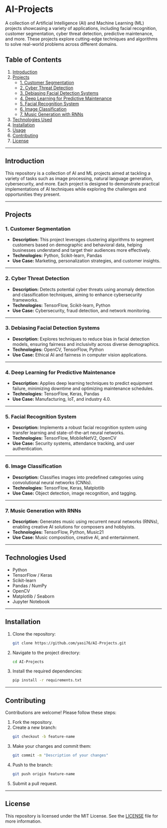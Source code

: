 # **AI-Projects**

A collection of Artificial Intelligence (AI) and Machine Learning (ML) projects showcasing a variety of applications, including facial recognition, customer segmentation, cyber threat detection, predictive maintenance, and more. These projects explore cutting-edge techniques and algorithms to solve real-world problems across different domains.

## **Table of Contents**
1. [Introduction](#introduction)
2. [Projects](#projects)
   - [1. Customer Segmentation](#1-customer-segmentation)
   - [2. Cyber Threat Detection](#2-cyber-threat-detection)
   - [3. Debiasing Facial Detection Systems](#3-debiasing-facial-detection-systems)
   - [4. Deep Learning for Predictive Maintenance](#4-deep-learning-for-predictive-maintenance)
   - [5. Facial Recognition System](#5-facial-recognition-system)
   - [6. Image Classification](#6-image-classification)
   - [7. Music Generation with RNNs](#7-music-generation-with-rnns)
3. [Technologies Used](#technologies-used)
4. [Installation](#installation)
5. [Usage](#usage)
6. [Contributing](#contributing)
7. [License](#license)

---

## **Introduction**
This repository is a collection of AI and ML projects aimed at tackling a variety of tasks such as image processing, natural language generation, cybersecurity, and more. Each project is designed to demonstrate practical implementations of AI techniques while exploring the challenges and opportunities they present.

---

## **Projects**

### **1. Customer Segmentation**
- **Description:** This project leverages clustering algorithms to segment customers based on demographic and behavioral data, helping businesses understand and target their audiences more effectively.
- **Technologies:** Python, Scikit-learn, Pandas
- **Use Case:** Marketing, personalization strategies, and customer insights.

---

### **2. Cyber Threat Detection**
- **Description:** Detects potential cyber threats using anomaly detection and classification techniques, aiming to enhance cybersecurity frameworks.
- **Technologies:** TensorFlow, Scikit-learn, Python
- **Use Case:** Cybersecurity, fraud detection, and network monitoring.

---

### **3. Debiasing Facial Detection Systems**
- **Description:** Explores techniques to reduce bias in facial detection models, ensuring fairness and inclusivity across diverse demographics.
- **Technologies:** OpenCV, TensorFlow, Python
- **Use Case:** Ethical AI and fairness in computer vision applications.

---

### **4. Deep Learning for Predictive Maintenance**
- **Description:** Applies deep learning techniques to predict equipment failure, minimizing downtime and optimizing maintenance schedules.
- **Technologies:** TensorFlow, Keras, Pandas
- **Use Case:** Manufacturing, IoT, and industry 4.0.

---

### **5. Facial Recognition System**
- **Description:** Implements a robust facial recognition system using transfer learning and state-of-the-art neural networks.
- **Technologies:** TensorFlow, MobileNetV2, OpenCV
- **Use Case:** Security systems, attendance tracking, and user authentication.

---

### **6. Image Classification**
- **Description:** Classifies images into predefined categories using convolutional neural networks (CNNs).
- **Technologies:** TensorFlow, Keras, Matplotlib
- **Use Case:** Object detection, image recognition, and tagging.

---

### **7. Music Generation with RNNs**
- **Description:** Generates music using recurrent neural networks (RNNs), enabling creative AI solutions for composers and hobbyists.
- **Technologies:** TensorFlow, Python, Music21
- **Use Case:** Music composition, creative AI, and entertainment.

---

## **Technologies Used**
- Python
- TensorFlow / Keras
- Scikit-learn
- Pandas / NumPy
- OpenCV
- Matplotlib / Seaborn
- Jupyter Notebook

---

## **Installation**
1. Clone the repository:
   ```bash
   git clone https://github.com/yasi76/AI-Projects.git
   ```
2. Navigate to the project directory:
   ```bash
   cd AI-Projects
   ```
3. Install the required dependencies:
   ```bash
   pip install -r requirements.txt
   ```



---

## **Contributing**
Contributions are welcome! Please follow these steps:
1. Fork the repository.
2. Create a new branch:
   ```bash
   git checkout -b feature-name
   ```
3. Make your changes and commit them:
   ```bash
   git commit -m "Description of your changes"
   ```
4. Push to the branch:
   ```bash
   git push origin feature-name
   ```
5. Submit a pull request.

---

## **License**
This repository is licensed under the MIT License. See the [LICENSE](LICENSE) file for more information.
